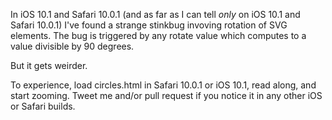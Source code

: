 In iOS 10.1 and Safari 10.0.1 (and as far as I can tell _only_ on iOS 10.1 and Safari 10.0.1) I've found a strange stinkbug invoving rotation of SVG elements. The bug is triggered by any rotate value which computes to a value divisible by 90 degrees.

But it gets weirder.

To experience, load circles.html in Safari 10.0.1 or iOS 10.1, read along, and start zooming. Tweet me and/or pull request if you notice it in any other iOS or Safari builds.
